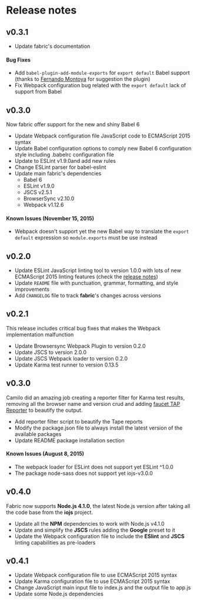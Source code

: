 # Release notes

## v0.3.1
- Update fabric's documentation

#### Bug Fixes
- Add `babel-plugin-add-module-exports` for `export default` Babel support (thanks to [Fernando Montoya](https://github.com/montogeek) for suggestion the plugin)
- Fix Webpack configuration bug related with the `export default` lack of support from Babel

## v0.3.0
Now fabric offer support for the new and shiny Babel 6
- Update Webpack configuration file JavaScript code to ECMAScript 2015 syntax
- Update Babel configuration options to comply new Babel 6 configuration style including .babelrc configuration file
- Update to ESLint v1.9.0and add new rules
- Change ESLint parser for babel-eslint
- Update main fabric's dependencies
  - Babel 6
  - ESLint v1.9.0
  - JSCS v2.5.1
  - BrowserSync v2.10.0
  - Webpack v1.12.6

#### Known Issues (November 15, 2015)
- Webpack doesn't support yet the new Babel way to translate the `export default` expression so `module.exports` must be use instead

## v0.2.0
- Update ESLint JavaScript linting tool to version 1.0.0 with lots of new ECMAScript 2015 linting features (check the [release notes](http://eslint.org/blog/2015/07/eslint-1.0.0-released/))
- Update ```README``` file with punctuation, grammar, formatting, and style improvements
- Add ```CHANGELOG``` file to track **fabric**'s changes across versions

## v0.2.1
This release includes critical bug fixes that makes the Webpack implementation malfunction
- Update Browsersync Webpack Plugin to version 0.2.0
- Update JSCS to version 2.0.0
- Update JSCS Webpack loader to version 0.2.0
- Update Karma test runner to version 0.13.5

## v0.3.0
Camilo did an amazing job creating a reporter filter for Karma test results, removing all the browser name and version crud and adding [faucet TAP Reporter](https://github.com/substack/faucet) to beautify the output.
- Add reporter filter script to beautify the Tape reports
- Modify the package.json file to always install the latest version of the available packages
- Update README package installation section

#### Known Issues (August 8, 2015)
- The webpack loader for ESLint does not support yet ESLint ^1.0.0
- The package node-sass does not support yet iojs-v3.0.0

## v0.4.0
Fabric now supports **Node.js 4.1.0**, the latest Node.js version after taking all the code base from the **iojs** project.
- Update all the **NPM** dependencies to work with Node.js v4.1.0
- Update and simplify the **JSCS** rules adding the **Google** preset to it
- Update the Webpack configuration file to include the **ESlint** and **JSCS** linting capabilities as pre-loaders

## v0.4.1
- Update Webpack configuration file to use ECMAScript 2015 syntax
- Update Karma configuration file to use ECMAScript 2015 syntax
- Change JavaScript main input file to index.js and the output file to app.js
- Update some Node.js dependencies
